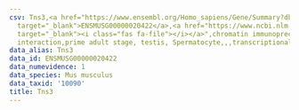 ```yaml
---
csv: Tns3,<a href="https://www.ensembl.org/Homo_sapiens/Gene/Summary?db=core;g=ENSMUSG00000020422"
  target="_blank">ENSMUSG00000020422</a>,<a href="https://www.ncbi.nlm.nih.gov/pubmed/25450459"
  target="_blank"><i class="fas fa-file"></i></a>",chromatin immunoprecipitation assay,direct
  interaction,prime adult stage, testis, Spermatocyte,,,transcriptional regulation,
data_alias: Tns3
data_id: ENSMUSG00000020422
data_numevidence: 1
data_species: Mus musculus
data_taxid: '10090'
title: Tns3
---
```

